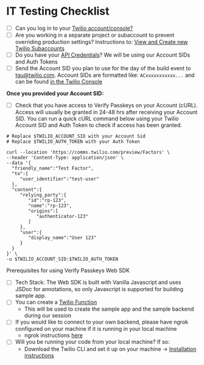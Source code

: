# IT Testing Checklist

- [ ] Can you log in to your [Twilio account/console?](https://twilio.com/console)
- [ ] Are you working in a separate project or subaccount to prevent overriding production settings? Instructions to: [View and Create new Twilio Subaccounts](https://support.twilio.com/hc/en-us/articles/360011348693-View-and-Create-New-Twilio-Subaccounts)  
- [ ] Do you have your [API Credentials](https://www.twilio.com/docs/iam/credentials/api)? We will be using our Account SIDs and Auth Tokens
- [ ] Send the Account SID you plan to use for the day of the build event to [tgu@twilio.com](mailto:tgu@twilio.com). Account SIDs are formatted like: `ACxxxxxxxxxxx...` and can be found [in the Twilio Console](https://console.twilio.com/us1/account/manage-account/general-settings)

**Once you provided your Account SID:** 

- [ ] Check that you have access to Verify Passkeys on your Account (cURL). Access will usually be granted in 24-48 hrs after receiving your Account SID. You can run a quick cURL command below using your Twilio Account SID and Auth Token to check if access has been granted.

```curl
# Replace $TWILIO_ACCOUNT_SID with your Account Sid
# Replace $TWILIO_AUTH_TOKEN with your Auth Token

curl --location 'https://comms.twilio.com/preview/Factors' \
--header 'Content-Type: application/json' \
--data '{
  "friendly_name":"Test Factor",
  "to":{
     "user_identifier":"test-user"
  },
  "content":{
     "relying_party":{
        "id":"rp-123",
        "name":"rp-123",
        "origins":[
           "authenticator-123"
        ]
     },
     "user":{
        "display_name":"User 123"
     }
  }
}' \
-u $TWILIO_ACCOUNT_SID:$TWILIO_AUTH_TOKEN
```

Prerequisites for using Verify Passkeys Web SDK

- [ ] Tech Stack: The Web SDK is built with Vanilla Javascript and uses JSDoc for annotations, so only Javascript is supported for building sample app.  
- [ ] You can create a [Twilio Function](https://www.twilio.com/docs/runtime/quickstart/serverless-functions-send-sms)
  - This will be used to create the sample app and the sample backend during our session
- [ ] If you would like to connect to your own backend, please have ngrok configured on your machine if it is running in your local machine
  - ngrok instructions [here](https://ngrok.com/docs/guides/getting-started/)  
- [ ] Will you be running your code from your local machine? If so:   
  - Download the Twilio CLI and set it up on your machine → [Installation instructions](https://www.twilio.com/docs/twilio-cli/quickstart)  
